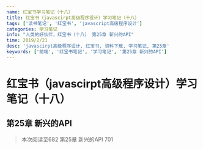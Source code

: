 ```yaml
---
name: 红宝书学习笔记（十八）
title: 红宝书（javascirpt高级程序设计）学习笔记（十八）
tags: ['读书笔记', '红宝书', 'javascript高级程序设计']
categories: 学习笔记
info: "人类的好伙伴，红宝书（十八） 第25章 新兴的API"
time: 2019/2/21
desc: 'javascirpt高级程序设计, 红宝书, 资料下载, 学习笔记, 第25章'
keywords: ['前端', '红宝书笔记', '学习笔记', '第25章 新兴的API']
---
```


# 红宝书（javascirpt高级程序设计）学习笔记（十八）

## 第25章 新兴的API

> 本次阅读至682 第25章 新兴的API  701